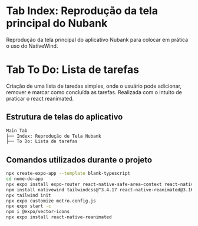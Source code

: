 # Tab Index: Reprodução da tela principal do Nubank

Reprodução da tela principal do aplicativo Nubank para colocar em prática o uso do NativeWind.

# Tab To Do: Lista de tarefas

Criação de uma lista de taredas simples, onde o usuário pode adicionar, remover e marcar como concluída as tarefas. Realizada com o intuito de praticar o react reanimated.

## Estrutura de telas do aplicativo

```bash
Main Tab
├── Index: Reprodução de Tela Nubank
├── To Do: Lista de tarefas
```

## Comandos utilizados durante o projeto

```bash
npx create-expo-app --template blank-typescript
cd nome-do-app
npx expo install expo-router react-native-safe-area-context react-native-screens expo-linking expo-constants expo-status-bar
npm install nativewind tailwindcss@^3.4.17 react-native-reanimated@3.16.2 react-native-safe-area-context
npx tailwind init
npx expo customize metro.config.js
npx expo start -c
npm i @expo/vector-icons
npx expo install react-native-reanimated
```
